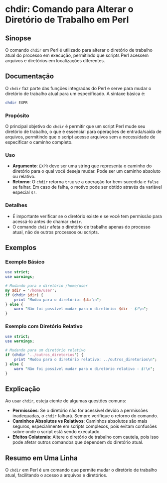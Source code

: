 <!--
Meta Description: # chdir: Comando para Alterar o Diretório de Trabalho em Perl ## Sinopse O comando `chdir` em Perl é utilizado para alterar o diretório de trabalho at...
Meta Keywords: diretório, chdir, para, perl, trabalho
-->

# chdir: Comando para Alterar o Diretório de Trabalho em Perl

## Sinopse
O comando `chdir` em Perl é utilizado para alterar o diretório de trabalho atual do processo em execução, permitindo que scripts Perl acessem arquivos e diretórios em localizações diferentes.

## Documentação
O `chdir` faz parte das funções integradas do Perl e serve para mudar o diretório de trabalho atual para um especificado. A sintaxe básica é:

```perl
chdir EXPR
```

### Propósito
O principal objetivo do `chdir` é permitir que um script Perl mude seu diretório de trabalho, o que é essencial para operações de entrada/saída de arquivos, permitindo que o script acesse arquivos sem a necessidade de especificar o caminho completo.

### Uso
- **Argumento**: `EXPR` deve ser uma string que representa o caminho do diretório para o qual você deseja mudar. Pode ser um caminho absoluto ou relativo.
- **Retorno**: O `chdir` retorna `true` se a operação for bem-sucedida e `false` se falhar. Em caso de falha, o motivo pode ser obtido através da variável especial `$!`.

### Detalhes
- É importante verificar se o diretório existe e se você tem permissão para acessá-lo antes de chamar `chdir`.
- O comando `chdir` afeta o diretório de trabalho apenas do processo atual, não de outros processos ou scripts.

## Exemplos

### Exemplo Básico
```perl
use strict;
use warnings;

# Mudando para o diretório /home/user
my $dir = '/home/user';
if (chdir $dir) {
    print "Mudou para o diretório: $dir\n";
} else {
    warn "Não foi possível mudar para o diretório: $dir - $!\n";
}
```

### Exemplo com Diretório Relativo
```perl
use strict;
use warnings;

# Mudando para um diretório relativo
if (chdir '../outros_diretorios') {
    print "Mudou para o diretório relativo: ../outros_diretorios\n";
} else {
    warn "Não foi possível mudar para o diretório relativo - $!\n";
}
```

## Explicação
Ao usar `chdir`, esteja ciente de algumas questões comuns:
- **Permissões**: Se o diretório não for acessível devido a permissões inadequadas, o `chdir` falhará. Sempre verifique o retorno do comando.
- **Caminhos Absolutos vs Relativos**: Caminhos absolutos são mais seguros, especialmente em scripts complexos, pois evitam confusões sobre onde o script está sendo executado.
- **Efeitos Colaterais**: Altere o diretório de trabalho com cautela, pois isso pode afetar outros comandos que dependem do diretório atual.

## Resumo em Uma Linha
O `chdir` em Perl é um comando que permite mudar o diretório de trabalho atual, facilitando o acesso a arquivos e diretórios.